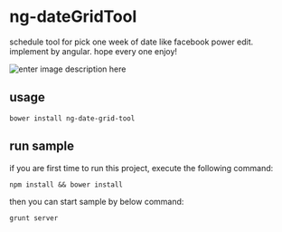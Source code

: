 ng-dateGridTool
===============

schedule tool for pick one week of date like facebook power edit.
implement by angular. hope every one enjoy!

![enter image description here](https://lh6.googleusercontent.com/-a8mEdG8jB_s/VDtzOAZ6vkI/AAAAAAAAPxk/0pGJqrLcOm0/s0/%E8%9E%A2%E5%B9%95%E5%BF%AB%E7%85%A7+2014-10-13+%E4%B8%8B%E5%8D%882.24.02.png "螢幕快照 2014-10-13 下午2.24.02.png")


## usage

``bower install ng-date-grid-tool``

## run sample

if you are first time to run this project, execute the following command:

``npm install && bower install``


then you can start sample by below command:

``grunt server``
